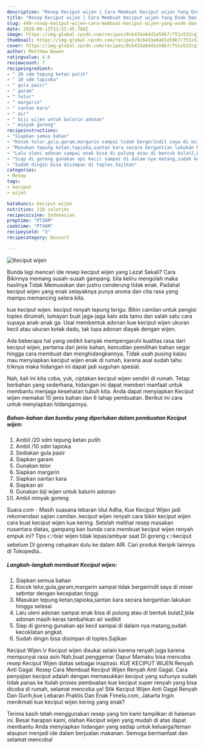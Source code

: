 ```yaml
---
description: "Resep Keciput wijen | Cara Membuat Keciput wijen Yang Enak Dan Mudah"
title: "Resep Keciput wijen | Cara Membuat Keciput wijen Yang Enak Dan Mudah"
slug: 449-resep-keciput-wijen-cara-membuat-keciput-wijen-yang-enak-dan-mudah
date: 2020-09-13T11:52:45.788Z
image: https://img-global.cpcdn.com/recipes/0cb431e64d1e59b7/751x532cq70/keciput-wijen-foto-resep-utama.jpg
thumbnail: https://img-global.cpcdn.com/recipes/0cb431e64d1e59b7/751x532cq70/keciput-wijen-foto-resep-utama.jpg
cover: https://img-global.cpcdn.com/recipes/0cb431e64d1e59b7/751x532cq70/keciput-wijen-foto-resep-utama.jpg
author: Matthew Bowen
ratingvalue: 4.6
reviewcount: 7
recipeingredient:
- " 20 sdm tepung ketan putih"
- " 10 sdm tapioka"
- " gula pasir"
- " garam"
- " telor"
- " margarin"
- " santan kara"
- " air"
- " biji wijen untuk balurin adonan"
- " minyak goreng"
recipeinstructions:
- "Siapkan semua bahan"
- "Kocok telur,gula,garam,margarin sampai tidak bergerindil saya di mixer sebntar dengan kecepatan tinggi"
- "Masukan tepung ketan,tapioka,santan kara secara bergantian lakukan hingga selesai"
- "Lalu uleni adonan sampai enak bisa di pulung atau di bentuk bulat2,bila adonan masih keras tambahkan air sedikit"
- "Siap di goreng gunakan api kecil sampai di dalam nya matang,sudah kecoklatan angkat."
- "Sudah dingin bisa disimpan di toples.Sajikan"
categories:
- Resep
tags:
- keciput
- wijen

katakunci: keciput wijen 
nutrition: 218 calories
recipecuisine: Indonesian
preptime: "PT26M"
cooktime: "PT46M"
recipeyield: "3"
recipecategory: Dessert

---
```



![Keciput wijen](https://img-global.cpcdn.com/recipes/0cb431e64d1e59b7/751x532cq70/keciput-wijen-foto-resep-utama.jpg)

Bunda lagi mencari ide resep keciput wijen yang Lezat Sekali? Cara Bikinnya memang susah-susah gampang. bila keliru mengolah maka hasilnya Tidak Memuaskan dan justru cenderung tidak enak. Padahal keciput wijen yang enak selayaknya punya aroma dan cita rasa yang mampu memancing selera kita.

kue keciput wijen. keciput renyah tepung terigu. Bikin camilan untuk pengisi toples dirumah, lumayan buat jaga-jaga kalo ada tamu dan salah satu cara supaya anak-anak ga. Usai membentuk adonan kue keciput wijen ukuran kecil atau ukuran kotak dadu, tak lupa adonan diayak dengan wijen.

Ada beberapa hal yang sedikit banyak mempengaruhi kualitas rasa dari keciput wijen, pertama dari jenis bahan, kemudian pemilihan bahan segar hingga cara membuat dan menghidangkannya. Tidak usah pusing kalau mau menyiapkan keciput wijen enak di rumah, karena asal sudah tahu triknya maka hidangan ini dapat jadi suguhan spesial.


Nah, kali ini kita coba, yuk, ciptakan keciput wijen sendiri di rumah. Tetap berbahan yang sederhana, hidangan ini dapat memberi manfaat untuk membantu menjaga kesehatan tubuh kita. Anda dapat menyiapkan Keciput wijen memakai 10 jenis bahan dan 6 tahap pembuatan. Berikut ini cara untuk menyiapkan hidangannya.

<!--inarticleads1-->

##### Bahan-bahan dan bumbu yang diperlukan dalam pembuatan Keciput wijen:

1. Ambil  /20 sdm tepung ketan putih
1. Ambil  /10 sdm tapioka
1. Sediakan  gula pasir
1. Siapkan  garam
1. Gunakan  telor
1. Siapkan  margarin
1. Siapkan  santan kara
1. Siapkan  air
1. Gunakan  biji wijen untuk balurin adonan
1. Ambil  minyak goreng


Suara.com - Masih suasana lebaran Idul Adha, Kue Keciput Wijen jadi rekomendasi sajian camilan..keciput wijen renyah cara bikin keciput wijen cara buat keciput wijen kue kering. Setelah melihat resep masakan nusantara diatas, gampang kan bunda cara membuat keciput wijen renyah empuk ini? Tips 👉biar wijen tidak lepas/ambyar saat DI goreng 👉keciput sebelum DI goreng celupkan dulu ke dalam AIR. Cari produk Keripik lainnya di Tokopedia.. 

<!--inarticleads2-->

##### Langkah-langkah membuat Keciput wijen:

1. Siapkan semua bahan
1. Kocok telur,gula,garam,margarin sampai tidak bergerindil saya di mixer sebntar dengan kecepatan tinggi
1. Masukan tepung ketan,tapioka,santan kara secara bergantian lakukan hingga selesai
1. Lalu uleni adonan sampai enak bisa di pulung atau di bentuk bulat2,bila adonan masih keras tambahkan air sedikit
1. Siap di goreng gunakan api kecil sampai di dalam nya matang,sudah kecoklatan angkat.
1. Sudah dingin bisa disimpan di toples.Sajikan


Keciput Wijen.\r Keciput wijen disukai selain karena renyah juga karena mempunyai rasa asin Nah,buat penggemar Dapur Mamaku bisa mencoba resep Keciput Wijen diatas sebagai inspirasi. KUE KECIPUT WIJEN Renyah Anti Gagal. Resep Cara Membuat Keciput Wijen Renyah Anti Gagal. Cara penyajian keciput adalah dengan memasukkan keciput yang suhunya sudah tidak panas ke Itulah proses pembuatan kue keciput super renyah yang bisa dicoba di rumah, selamat mencoba ya! Stik Keciput Wijen Anti Gagal Renyah Dan Gurih,kue Lebaran Praktis Dan Enak Fimela.com, Jakarta Ingin menikmati kue keciput wijen kering yang enak? 

Terima kasih telah menggunakan resep yang tim kami tampilkan di halaman ini. Besar harapan kami, olahan Keciput wijen yang mudah di atas dapat membantu Anda menyiapkan hidangan yang sedap untuk keluarga/teman ataupun menjadi ide dalam berjualan makanan. Semoga bermanfaat dan selamat mencoba!
